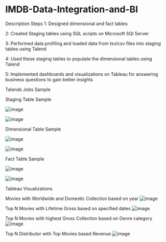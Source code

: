 # IMDB-Data-Integration-and-BI
Description Steps
1: Designed dimensional and fact tables

2: Created Staging tables using SQL scripts on Microsoft SQl Server

3: Performed data profiling and loaded data from tsv/csv files into staging tables using Talend

4: Used these staging tables to populate the dimensional tables using Talend

5: Implemented dashboards and visualizations on Tableau for answering business questions to gain better insights

Talends Jobs Sample

Staging Table Sample


![image](https://user-images.githubusercontent.com/61126881/119438694-5fc24800-bce6-11eb-91e7-2a7df331ba36.png)


![image](https://user-images.githubusercontent.com/61126881/119438708-65b82900-bce6-11eb-81bd-e56d75cc2b86.png)



Dimensional Table Sample

![image](https://user-images.githubusercontent.com/61126881/119438720-6d77cd80-bce6-11eb-95c6-b966eefd1651.png)

![image](https://user-images.githubusercontent.com/61126881/119438646-4d480e80-bce6-11eb-8f89-9778e23ead52.png)


Fact Table Sample

![image](https://user-images.githubusercontent.com/61126881/119438664-5507b300-bce6-11eb-9af6-4a30ff5f94d1.png)

![image](https://user-images.githubusercontent.com/61126881/119438588-2ee21300-bce6-11eb-957a-3c9418446b84.png)

Tableau Visualizations

Movies with Worldwide and Domestic Collection based on year
![image](https://user-images.githubusercontent.com/61126881/119438533-09eda000-bce6-11eb-8972-c3a37600ca59.png)

Top N Movies with Lifetime Gross based on specified dates
![image](https://user-images.githubusercontent.com/61126881/119438521-01956500-bce6-11eb-9a8b-7331afb1ce68.png)

Top N Movies with highest Gross Collection based on Genre category
![image](https://user-images.githubusercontent.com/61126881/119438457-ddd21f00-bce5-11eb-877c-c92e5bada04b.png)

Top N Distributor with Top Movies based Revenue
![image](https://user-images.githubusercontent.com/61126881/119438424-c8f58b80-bce5-11eb-9fcc-15435bef9672.png)
